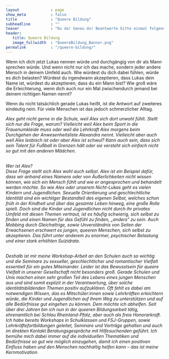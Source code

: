 ```yaml
---
layout              : page
show_meta           : false
title               : "Queere Bildung"
subheadline         : ""
teaser              : "Du da! Genau du! Beantworte bitte einmal folgende drei Fragen:"
header:
   title: Queere Bildung
   image_fullwidth  : "QueereBildung_Banner.png"
permalink           : "/queere-bildung/"
---
```


Wenn ich dich jetzt Lukas nennen würde und durchgängig von dir als Mann sprechen würde.
Und wenn nicht nur ich das mache, sondern jeder andere Mensch in deinem Umfeld auch.
Wie würdest du dich dabei fühlen, würde es dich belasten?
Würdest du irgendwann akzeptieren, dass Lukas dein Name ist, würdest du akzeptieren, dass du ein 
Mann bist?
Wie groß wäre die Erleichterung, wenn dich auch nur ein Mal zwischendurch jemand bei deinem 
richtigen Namen nennt?

Wenn du nicht tatsächlich gerade Lukas heißt, ist die Antwort auf zweiteres eindeutig nein.
Für viele Menschen ist das jedoch schmerzlicher Alltag.

<i> Alex geht nicht gerne in die Schule, weil Alex sich dort unwohl fühlt. <i>
<i> Stellt sich nur die Frage, warum? <i>
<i> Vielleicht weil Alex beim Sport in die Frauenumkleide muss oder weil die Lehrkraft Alex morgens <i>
<i> beim Durchgehen der Anwesenheitsliste Alexandra nennt. <i>
<i> Vielleicht aber auch weil Alex lesbisch ist oder aber Alex ist schwul? <i>
<i> Kann auch sein, dass sich sein Talent für Fußball in Grenzen hält oder sie versteht sich einfach <i>
<i> nicht so gut mit den anderen Mädchen. <i>

<br> Wer ist Alex? <br>
Diese Frage stellt sich Alex wohl auch selbst. Alex ist ein Beispiel dafür, dass wir anhand eines 
Namens oder von Äußerlichkeiten nicht wissen können, wie sich ein Mensch fühlt und wie er 
angesprochen und behandelt werden möchte.
So wie Alex oder unserem Nicht-Lukas geht es vielen Kindern und Jugendlichen. Sexuelle 
Orientierung und geschlechtliche Identität sind ein wichtiger Bestandteil des eigenen Selbst, welches
schon früh in der Kindheit und über das gesamte Leben hinweg, eine große Rolle spielt.
Doch sind die Kinder und Jugendlichen nicht durch ihr privates Umfeld mit diesen Themen vertraut, 
ist es häufig schwierig, sich selbst zu finden und einen Namen für das Gefühl zu finden, „anders“ zu 
sein. 
Auch Mobbing durch Gleichaltrige, sowie Unverständnis von Seiten der Erwachsenen erschwert es 
jungen, queeren Menschen, sich selbst zu akzeptieren. Das führt unter anderem zu enormer, 
psychischer Belastung und einer stark erhöhten Suizidrate.

<br> Deshalb ist mir meine Workshop-Arbeit an den Schulen auch so wichtig <br>
und die Seminare zu sexueller, geschlechtlicher und romantischer Vielfalt essentiell für ein gutes Miteinander. Leider ist 
das Bewusstsein für queere Vielfalt in unserer Gesellschaft nicht besonders groß. Gerade Schulen 
und Unis machen einen sehr großen Teil des Lebens eines jungen Menschen aus und sind somit 
explizit in der Verantwortung, über solche identitätsbildenden Themen positiv aufzuklären. Oft fehlt 
es dabei am notwendigen Wissen, das es Mitschüler:innen sowie Lehrkräften erleichtern würde, die 
Kinder und Jugendlichen auf ihrem Weg zu unterstützen und auf alle Bedürfnisse gut eingehen zu 
können.
Dem möchte ich abhelfen. Seit über drei Jahren bin ich nun in der queeren Bildungsarbeit tätig, 
ehrenamtlich bei Schlau Rheinland-Pfalz, aber auch als freie Honorarkraft. Ich habe bereits 
Workshops in Schulklassen und FSJ-Gruppen, sowie Lehrkräftefortbildungen geleitet, Seminare und 
Vorträge gehalten und auch im direkten Kontakt Beratungsgespräche mit Hilfesuchenden geführt.
Ich bemühe mich dabei immer auf die individuellen Thematiken und Bedürfnisse so gut wie möglich 
einzugehen, damit ich einen positiven Einfluss haben und den Menschen nachhaltig helfen kann –
das ist meine Kernmotivation.

